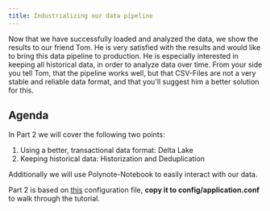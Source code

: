 ```yaml
---
title: Industrializing our data pipeline
---
```


Now that we have successfully loaded and analyzed the data, we show the results to our friend Tom.
He is very satisfied with the results and would like to bring this data pipeline to production. He is especially interested in keeping all historical data, in order to analyze data over time.
From your side you tell Tom, that the pipeline works well, but that CSV-Files are not a very stable and reliable data format, and that you'll suggest him a better solution for this. 

## Agenda

In Part 2 we will cover the following two points:
1. Using a better, transactional data format: Delta Lake
2. Keeping historical data: Historization and Deduplication

Additionally we will use Polynote-Notebook to easily interact with our data.

Part 2 is based on [this](../config-examples/application-compute-part1-final.conf) configuration file, **copy it to config/application.conf** to walk through the tutorial. 
